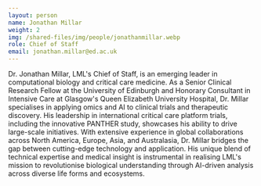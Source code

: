 ```yaml
---
layout: person
name: Jonathan Millar
weight: 2
img: /shared-files/img/people/jonathanmillar.webp
role: Chief of Staff
email: jonathan.millar@ed.ac.uk
---
```

Dr. Jonathan Millar, LML's Chief of Staff, is an emerging leader in computational biology and critical care medicine. As a Senior Clinical Research Fellow at the University of Edinburgh and Honorary Consultant in Intensive Care at Glasgow's Queen Elizabeth University Hospital, Dr. Millar specialises in applying omics and AI to clinical trials and therapeutic discovery. His leadership in international critical care platform trials, including the innovative PANTHER study, showcases his ability to drive large-scale initiatives. With extensive experience in global collaborations across North America, Europe, Asia, and Australasia, Dr. Millar bridges the gap between cutting-edge technology and application. His unique blend of technical expertise and medical insight is instrumental in realising LML's mission to revolutionise biological understanding through AI-driven analysis across diverse life forms and ecosystems.

